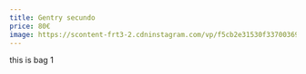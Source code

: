 ```yaml
---
title: Gentry secundo
price: 80€
image: https://scontent-frt3-2.cdninstagram.com/vp/f5cb2e31530f33700369b2160352f7f2/5B8C1551/t51.2885-15/e35/17586934_1053126298153883_5158345367053402112_n.jpg
---
```


this is bag 1
